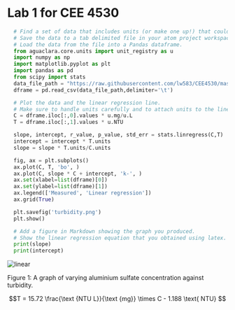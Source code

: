 # Lab 1 for CEE 4530

```python
  # Find a set of data that includes units (or make one up!) that could reasonably be fit with linear regression.
  # Save the data to a tab delimited file in your atom project workspace.
  # Load the data from the file into a Pandas dataframe.
  from aguaclara.core.units import unit_registry as u
  import numpy as np
  import matplotlib.pyplot as plt
  import pandas as pd
  from scipy import stats
  data_file_path = "https://raw.githubusercontent.com/lw583/CEE4530/master/turbidity.txt"
  dframe = pd.read_csv(data_file_path,delimiter='\t')

  # Plot the data and the linear regression line.
  # Make sure to handle units carefully and to attach units to the linear regression line.
  C = dframe.iloc[:,0].values * u.mg/u.L
  T = dframe.iloc[:,1].values * u.NTU

  slope, intercept, r_value, p_value, std_err = stats.linregress(C,T)
  intercept = intercept * T.units
  slope = slope * T.units/C.units

  fig, ax = plt.subplots()
  ax.plot(C, T, 'bo', )
  ax.plot(C, slope * C + intercept, 'k-', )
  ax.set(xlabel=list(dframe)[0])
  ax.set(ylabel=list(dframe)[1])
  ax.legend(['Measured', 'Linear regression'])
  ax.grid(True)

  plt.savefig('turbidity.png')
  plt.show()

  # Add a figure in Markdown showing the graph you produced.
  # Show the linear regression equation that you obtained using latex.
  print(slope)
  print(intercept)
```

![linear](https://github.com/lw583/CEE4530/blob/master/turbidity.png?raw=true)

Figure 1: A graph of varying aluminium sulfate concentration against turbidity.

$$T = 15.72 \frac{\text {NTU  L}}{\text {mg}} \times C - 1.188 \text{ NTU} $$
